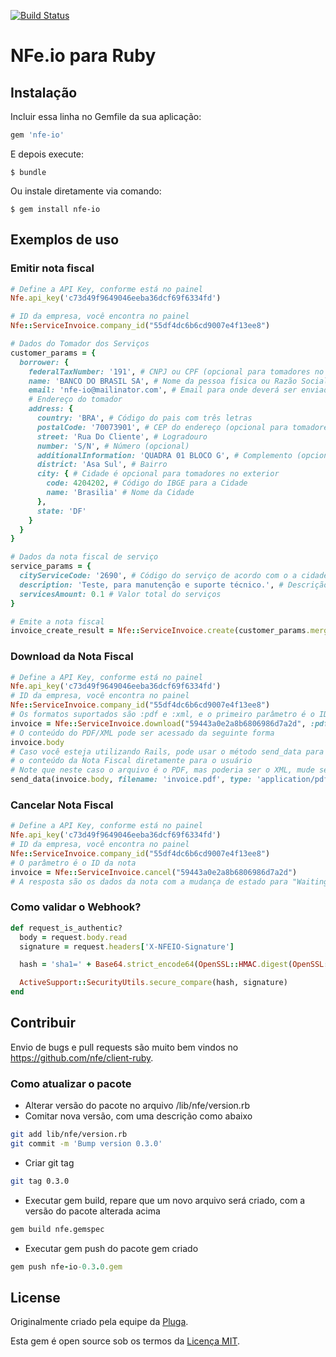 [![Build Status](https://travis-ci.org/nfe/client-ruby.svg?branch=master)](https://travis-ci.org/nfe/client-ruby.svg?branch=master)

# NFe.io para Ruby

## Instalação

Incluir essa linha no Gemfile da sua aplicação:

```ruby
gem 'nfe-io'
```

E depois execute:

    $ bundle

Ou instale diretamente via comando:

    $ gem install nfe-io

## Exemplos de uso

### Emitir nota fiscal

```ruby
# Define a API Key, conforme está no painel
Nfe.api_key('c73d49f9649046eeba36dcf69f6334fd')

# ID da empresa, você encontra no painel
Nfe::ServiceInvoice.company_id("55df4dc6b6cd9007e4f13ee8")

# Dados do Tomador dos Serviços
customer_params = {
  borrower: {
    federalTaxNumber: '191', # CNPJ ou CPF (opcional para tomadores no exterior)
    name: 'BANCO DO BRASIL SA', # Nome da pessoa física ou Razão Social da Empresa
    email: 'nfe-io@mailinator.com', # Email para onde deverá ser enviado a nota fiscal
    # Endereço do tomador
    address: {
      country: 'BRA', # Código do pais com três letras
      postalCode: '70073901', # CEP do endereço (opcional para tomadores no exterior)
      street: 'Rua Do Cliente', # Logradouro
      number: 'S/N', # Número (opcional)
      additionalInformation: 'QUADRA 01 BLOCO G', # Complemento (opcional)
      district: 'Asa Sul', # Bairro
      city: { # Cidade é opcional para tomadores no exterior
        code: 4204202, # Código do IBGE para a Cidade
        name: 'Brasilia' # Nome da Cidade
      },
      state: 'DF'
    }
  }
}

# Dados da nota fiscal de serviço
service_params = {
  cityServiceCode: '2690', # Código do serviço de acordo com o a cidade
  description: 'Teste, para manutenção e suporte técnico.', # Descrição dos serviços prestados
  servicesAmount: 0.1 # Valor total do serviços
}

# Emite a nota fiscal
invoice_create_result = Nfe::ServiceInvoice.create(customer_params.merge(service_params))
```

### Download da Nota Fiscal

```ruby
# Define a API Key, conforme está no painel
Nfe.api_key('c73d49f9649046eeba36dcf69f6334fd')
# ID da empresa, você encontra no painel
Nfe::ServiceInvoice.company_id("55df4dc6b6cd9007e4f13ee8")
# Os formatos suportados são :pdf e :xml, e o primeiro parâmetro é o ID da nota
invoice = Nfe::ServiceInvoice.download("59443a0e2a8b6806986d7a2d", :pdf)
# O conteúdo do PDF/XML pode ser acessado da seguinte forma
invoice.body
# Caso você esteja utilizando Rails, pode usar o método send_data para retornar
# o conteúdo da Nota Fiscal diretamente para o usuário
# Note que neste caso o arquivo é o PDF, mas poderia ser o XML, mude se necessário
send_data(invoice.body, filename: 'invoice.pdf', type: 'application/pdf')
```

### Cancelar Nota Fiscal

```ruby
# Define a API Key, conforme está no painel
Nfe.api_key('c73d49f9649046eeba36dcf69f6334fd')
# ID da empresa, você encontra no painel
Nfe::ServiceInvoice.company_id("55df4dc6b6cd9007e4f13ee8")
# O parâmetro é o ID da nota
invoice = Nfe::ServiceInvoice.cancel("59443a0e2a8b6806986d7a2d")
# A resposta são os dados da nota com a mudança de estado para "WaitingSendCancel"
```

### Como validar o Webhook?
```ruby
def request_is_authentic?
  body = request.body.read
  signature = request.headers['X-NFEIO-Signature']

  hash = 'sha1=' + Base64.strict_encode64(OpenSSL::HMAC.digest(OpenSSL::Digest.new('sha1'), ENV.fetch("NFEIO_WEBHOOK_SECRET"), body))

  ActiveSupport::SecurityUtils.secure_compare(hash, signature)
end
```

## Contribuir

Envio de bugs e pull requests são muito bem vindos no https://github.com/nfe/client-ruby.

### Como atualizar o pacote

- Alterar versão do pacote no arquivo /lib/nfe/version.rb
- Comitar nova versão, com uma descrição como abaixo

```bash
git add lib/nfe/version.rb
git commit -m 'Bump version 0.3.0'
```
- Criar git tag

```bash
git tag 0.3.0
```

- Executar gem build, repare que um novo arquivo será criado, com a versão do pacote alterada acima

```bash
gem build nfe.gemspec
```

- Executar gem push do pacote gem criado

```ruby
gem push nfe-io-0.3.0.gem
```

## License

Originalmente criado pela equipe da [Pluga](https://github.com/PlugaDotCo).

Esta gem é open source sob os termos da [Licença MIT](http://opensource.org/licenses/MIT).
